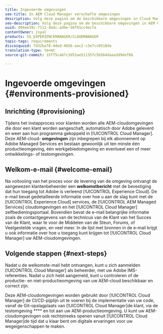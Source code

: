 ```yaml
---
title: Ingevoerde omgevingen
seo-title: In AEM Cloud Manager verschafte omgevingen
description: Volg deze pagina om de beschikbare omgevingen in Cloud Manager weer te geven
seo-description: Volg deze pagina om de beschikbare omgevingen in AEM Cloud Manager weer te geven.
uuid: d04ee39c-7112-4adc-ad4e-56f91cc4ecfa
contentOwner: jsyal
products: SG_EXPERIENCEMANAGER/CLOUDMANAGER
topic-tags: requirements
discoiquuid: 7d32ba78-4ded-4656-aac2-c3e7cc0518de
translation-type: tm+mt
source-git-commit: 15f75ca67c3d52ae511357c5b564daaa3d9def6b

---
```



# Ingevoerde omgevingen {#environments-provisioned}

## Inrichting {#provisioning}

Tijdens het instapproces voor klanten worden alle AEM-cloudomgevingen die door een klant worden aangeschaft, automatisch door Adobe geleverd en weer aan hun programma gekoppeld in [!UICONTROL Cloud Manager]. Deze AEM-cloud- **omgevingen** zijn inbegrepen bij elk abonnement op Adobe Managed Services en bestaan gewoonlijk uit ten minste één productieomgeving, één werkgebiedomgeving en eventueel een of meer ontwikkelings- of testomgevingen.

## Welkom-e-mail {#welcome-email}

Na voltooiing van het proces voor de levering van de omgeving ontvangt de aangewezen klantenbeheerder een **welkomstbericht** met de bevestiging dat hun toegang tot Adobe is verleend [!UICONTROL Experience Cloud]. De e-mail bevat gedetailleerde informatie over hoe u aan de slag kunt met de [!UICONTROL Experience Cloud] services, de [!UICONTROL AEM Managed Services] cloudomgevingen en het [!UICONTROL Cloud Manager] zelfbedieningsportaal. Bovendien bevat de e-mail belangrijke informatie zoals de contactgegevens van de technicus van de Klant van het Succes van de Klant, waar te voor de Middelen van de Steun, Forums, of Veelgestelde vragen, en veel meer. In de lijst met bronnen in de e-mail krijgt u ook informatie over hoe u toegang kunt krijgen tot [!UICONTROL Cloud Manager] uw AEM-cloudomgevingen.

## Volgende stappen {#next-steps}

Nadat u de welkomste-mail hebt ontvangen, kunt u zich aanmelden [!UICONTROL Cloud Manager] als beheerder, met uw Adobe IMS-referenties. Nadat u zich hebt aangemeld, kunt u controleren of de productie- en niet-productieomgeving van uw AEM-cloud beschikbaar en correct zijn.

Deze AEM-cloudomgevingen worden gebruikt door [!UICONTROL Cloud Manager] de CI/CD-pijplijn uit te voeren bij de implementatie van uw code, vanaf de Git-opslagplaats van [!UICONTROL Cloud Manager]de klant, via de testomgeving **** en tot aan uw AEM-productieomgeving. U kunt uw AEM-cloudomgevingen ook rechtstreeks openen vanuit [!UICONTROL Cloud Manager]de tijd dat u klaar bent om digitale ervaringen voor uw wegeigenschappen te maken.
